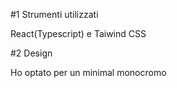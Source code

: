 #1 Strumenti utilizzati

React(Typescript) e Taiwind CSS

#2 Design

Ho optato per un minimal monocromo
